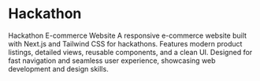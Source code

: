 # Hackathon
Hackathon E-commerce Website A responsive e-commerce website built with Next.js and Tailwind CSS for hackathons. Features modern product listings, detailed views, reusable components, and a clean UI. Designed for fast navigation and seamless user experience, showcasing web development and design skills.

